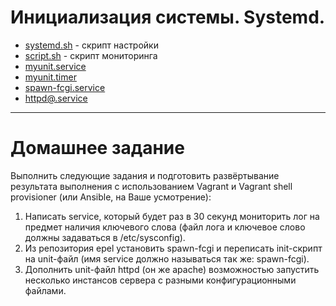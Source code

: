 #  Инициализация системы. Systemd.

* [systemd.sh](https://github.com/maxonchikbk/otus/blob/main/13.Systemd/script.sh) - скрипт настройки
* [script.sh](https://github.com/maxonchikbk/otus/blob/main/13.Systemd/script.sh) - скрипт мониторинга
* [myunit.service](https://github.com/maxonchikbk/otus/blob/main/13.Systemd/myunit.service)
* [myunit.timer](https://github.com/maxonchikbk/otus/blob/main/13.Systemd/myunit.timer)
* [spawn-fcgi.service](https://github.com/maxonchikbk/otus/blob/main/13.Systemd/spawn-fcgi.service)
* [httpd@.service](https://github.com/maxonchikbk/otus/blob/main/13.Systemd/httpd@.service)

---
# Домашнее задание

Выполнить следующие задания и подготовить развёртывание результата выполнения с использованием Vagrant и Vagrant shell provisioner (или Ansible, на Ваше усмотрение):

1. Написать service, который будет раз в 30 секунд мониторить лог на предмет наличия ключевого слова (файл лога и ключевое слово должны задаваться в /etc/sysconfig).
2. Из репозитория epel установить spawn-fcgi и переписать init-скрипт на unit-файл (имя service должно называться так же: spawn-fcgi).
3. Дополнить unit-файл httpd (он же apache) возможностью запустить несколько инстансов сервера с разными конфигурационными файлами.